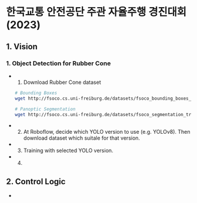 # 한국교통 안전공단 주관 자율주행 경진대회 (2023)
## 1. Vision
### 1. Object Detection for Rubber Cone
- 1. Download Rubber Cone dataset
    ```bash
    # Bounding Boxes
    wget http://fsoco.cs.uni-freiburg.de/datasets/fsoco_bounding_boxes_train.zip

    # Panoptic Segmentation
    wget http://fsoco.cs.uni-freiburg.de/datasets/fsoco_segmentation_train.zip
    ```

- 2. At Roboflow, decide which YOLO version to use (e.g. YOLOv8). Then download dataset which suitale for that version.

- 3. Training with selected YOLO version.

- 4. 

## 2. Control Logic
- 